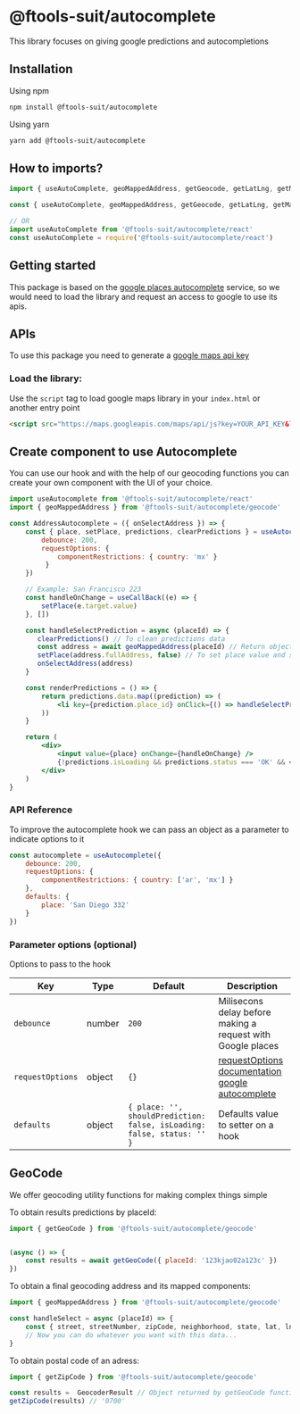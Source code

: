 # @ftools-suit/autocomplete

This library focuses on giving google predictions and autocompletions

## Installation

Using npm
```bash
npm install @ftools-suit/autocomplete
```

Using yarn
```bash
yarn add @ftools-suit/autocomplete
```

## How to imports?

```js
import { useAutoComplete, geoMappedAddress, getGeocode, getLatLng, getMappedAddress, getZipCode } from '@ftools-suit/autocomplete'

const { useAutoComplete, geoMappedAddress, getGeocode, getLatLng, getMappedAddress, getZipCode } = require('@ftools-suit/autocomplete')

// OR
import useAutoComplete from '@ftools-suit/autocomplete/react'
const useAutoComplete = require('@ftools-suit/autocomplete/react')
```


## Getting started

This package is based on the [google places autocomplete](https://developers.google.com/maps/documentation/javascript/reference/places-autocomplete-service) service, so we would need to load the library and request an access to google to use its apis.

## APIs

To use this package you need to generate a [google maps api key](https://developers.google.com/maps/documentation/javascript/get-api-key)

### Load the library:

Use the `script` tag to load google maps library in your `index.html` or another entry point

```html
<script src="https://maps.googleapis.com/maps/api/js?key=YOUR_API_KEY&libraries=places"></script>
```



## Create component to use Autocomplete

You can use our hook and with the help of our geocoding functions you can create your own component with the UI of your choice.

```jsx
import useAutocomplete from '@ftools-suit/autocomplete/react'
import { geoMappedAddress } from '@ftools-suit/autocomplete/geocode'

const AddressAutocomplete = ({ onSelectAddress }) => {
    const { place, setPlace, predictions, clearPredictions } = useAutocomplete({
        debounce: 200,
        requestOptions: { 
            componentRestrictions: { country: 'mx' }
         } 
    })

    // Example: San Francisco 223
    const handleOnChange = useCallBack((e) => {
        setPlace(e.target.value)
    }, [])

    const handleSelectPrediction = async (placeId) => {
       clearPredictions() // To clean predictions data
       const address = await geoMappedAddress(placeId) // Return object with a address
       setPlace(address.fullAddress, false) // To set place value and second parameter is so that it does not make a request returned to the api
       onSelectAddress(address)
    }

    const renderPredictions = () => {
        return predictions.data.map((prediction) => (
            <li key={prediction.place_id} onClick={() => handleSelectPrediction(prediction.place_id)} >{prediction.structured_formatting.main_text}</li>
        ))
    }

    return (
        <div>
            <input value={place} onChange={handleOnChange} />
            {!predictions.isLoading && predictions.status === 'OK' && <ul>{renderPredictions()}</ul>}
        </div>
    )
}
```

### API Reference

To improve the autocomplete hook we can pass an object as a parameter to indicate options to it

```js
const autocomplete = useAutocomplete({
    debounce: 200,
    requestOptions: {
        componentRestrictions: { country: ['ar', 'mx'] }
    },
    defaults: {
        place: 'San Diego 332'
    }
})
```

### Parameter options (optional)

Options to pass to the hook

| Key              | Type            | Default              | Description                                                                                                                                                                                                             |
| ---------------- | --------------- | -------------------- | ----------------------------------------------------------------------------------------------------------------------------------------------------------------------------------------------------------------------- |
| `debounce`       | number          | `200`                | Milisecons delay before making a request with Google places 
| `requestOptions` | object          |     `{}`                 |[requestOptions documentation google autocomplete](https://developers.google.com/maps/documentation/javascript/reference/places-autocomplete-service#AutocompletionRequest)                                                                                                                        
| `defaults`   | object          | `{ place: '', shouldPrediction: false, isLoading: false, status: '' }`                 | Defaults value to setter on a hook

## GeoCode

We offer geocoding utility functions for making complex things simple


To obtain results predictions by placeId: 

```js
import { getGeoCode } from '@ftools-suit/autocomplete/geocode'


(async () => {
    const results = await getGeoCode({ placeId: '123kjao02a123c' }) 
})
```

To obtain a final geocoding address and its mapped components:

```js
import { geoMappedAddress } from '@ftools-suit/autocomplete/geocode'

const handleSelect = async (placeId) => {
    const { street, streetNumber, zipCode, neighborhood, state, lat, lng, country, plusCode, subpremise, parking, floor, intersection, fullAddress } = await geoMappedAddress(placeId)
    // Now you can do whatever you want with this data...
}
```


To obtain postal code of an adress: 

```js
import { getZipCode } from '@ftools-suit/autocomplete/geocode'

const results =  GeocoderResult // Object returned by getGeoCode function
getZipCode(results) // '0700'
```
